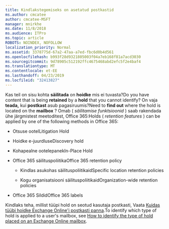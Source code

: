 ```yaml
---
title: Kindlakstegemiseks on asetatud postkastid
ms.author: cmcatee
author: cmcatee-MSFT
manager: mnirkhe
ms.date: 11/8/2018
ms.audience: ITPro
ms.topic: article
ROBOTS: NOINDEX, NOFOLLOW
localization_priority: Normal
ms.assetid: 3378775d-67a2-47aa-a7ed-fbc6d0b4d561
ms.openlocfilehash: b993f28d9321805003f04a7eb168f81a7acd3030
ms.sourcegitcommit: 9d78905c512192ffc4675468abd2efc5f2e4baf4
ms.translationtype: MT
ms.contentlocale: et-EE
ms.lasthandoff: 04/23/2019
ms.locfileid: "32413827"
---
```

<span data-ttu-id="7ec86-102">Kas teil on sisu kohta **säilitada** on **hoidke** mis ei tuvasta?</span><span class="sxs-lookup"><span data-stu-id="7ec86-102">Do you have content that is being **retained** by a **hold** that you cannot identify?</span></span> <span data-ttu-id="7ec86-103">On vaja **teada,** kui **postkast** asub pagasiruumis?</span><span class="sxs-lookup"><span data-stu-id="7ec86-103">Need to **find out** where the hold is located on the **mailbox** ?</span></span> <span data-ttu-id="7ec86-104">Omab ( *säilitamise funktsioonid* ) saab rakendada ühe järgmistest meetoditest, Office 365:</span><span class="sxs-lookup"><span data-stu-id="7ec86-104">Holds (  *retention features*  ) can be applied by one of the following methods in Office 365:</span></span> 
  
- <span data-ttu-id="7ec86-105">Otsuse ootel</span><span class="sxs-lookup"><span data-stu-id="7ec86-105">Litigation Hold</span></span> 
    
- <span data-ttu-id="7ec86-106">Hoidke e-juurdlus</span><span class="sxs-lookup"><span data-stu-id="7ec86-106">eDiscovery hold</span></span>
    
- <span data-ttu-id="7ec86-107">Kohapealne ootelepanek</span><span class="sxs-lookup"><span data-stu-id="7ec86-107">In-Place Hold</span></span>
    
- <span data-ttu-id="7ec86-108">Office 365 säilituspoliitika</span><span class="sxs-lookup"><span data-stu-id="7ec86-108">Office 365 retention policy</span></span> 
    
  - <span data-ttu-id="7ec86-109">Kindlas asukohas säilituspoliitikaid</span><span class="sxs-lookup"><span data-stu-id="7ec86-109">Specific location retention policies</span></span>
    
  - <span data-ttu-id="7ec86-110">Kogu organisatsiooni säilituspoliitikaid</span><span class="sxs-lookup"><span data-stu-id="7ec86-110">Organization-wide retention policies</span></span>
    
- <span data-ttu-id="7ec86-111">Office 365 Sildid</span><span class="sxs-lookup"><span data-stu-id="7ec86-111">Office 365 labels</span></span>
    
<span data-ttu-id="7ec86-112">Kindlaks teha, millist tüüpi hold on seotud kasutaja postkasti, Vaata [Kuidas tüübi hoidke Exchange Online'i postkasti panna](https://docs.microsoft.com/office365/securitycompliance/identify-a-hold-on-an-exchange-online-mailbox).</span><span class="sxs-lookup"><span data-stu-id="7ec86-112">To identify which type of hold is applied to a user's mailbox, see [How to identify the type of hold placed on an Exchange Online mailbox](https://docs.microsoft.com/office365/securitycompliance/identify-a-hold-on-an-exchange-online-mailbox).</span></span>
  

